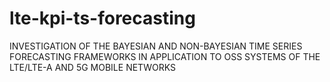# lte-kpi-ts-forecasting
INVESTIGATION OF THE BAYESIAN AND NON-BAYESIAN TIME SERIES FORECASTING FRAMEWORKS IN APPLICATION TO OSS SYSTEMS OF THE LTE/LTE-A AND 5G MOBILE NETWORKS
